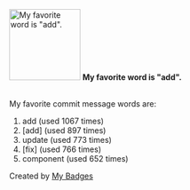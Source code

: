 <img src="https://my-badges.github.io/my-badges/favorite-word.png" alt="My favorite word is &quot;add&quot;." title="My favorite word is &quot;add&quot;." width="128">
<strong>My favorite word is &quot;add&quot;.</strong>
<br><br>

My favorite commit message words are:

1. add (used 1067 times)
2. [add] (used 897 times)
3. update (used 773 times)
4. [fix] (used 766 times)
5. component (used 652 times)


Created by <a href="https://github.com/my-badges/my-badges">My Badges</a>